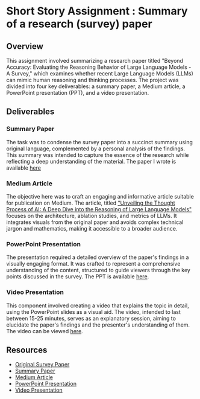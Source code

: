# Short Story Assignment : Summary of a research (survey) paper

## Overview
This assignment involved summarizing a research paper titled "Beyond Accuracy: Evaluating the Reasoning Behavior of Large Language Models - A Survey," which examines whether recent Large Language Models (LLMs) can mimic human reasoning and thinking processes. The project was divided into four key deliverables: a summary paper, a Medium article, a PowerPoint presentation (PPT), and a video presentation.

## Deliverables

### Summary Paper
The task was to condense the survey paper into a succinct summary using original language, complemented by a personal analysis of the findings. This summary was intended to capture the essence of the research while reflecting a deep understanding of the material. The paper I wrote is available [here](https://drive.google.com/file/d/1oPMF9OP4V2DZJ4aavcWNu2lZSXXmOoFN/view?usp=drive_link)

### Medium Article
The objective here was to craft an engaging and informative article suitable for publication on Medium. The article, titled ["Unveiling the Thought Process of AI: A Deep Dive into the Reasoning of Large Language Models"](https://medium.com/@dhshah1112/unveiling-the-thought-process-of-ai-a-deep-dive-into-the-reasoning-of-large-language-models-b0472a6ec44e) focuses on the architecture, ablation studies, and metrics of LLMs. It integrates visuals from the original paper and avoids complex technical jargon and mathematics, making it accessible to a broader audience.

### PowerPoint Presentation
The presentation required a detailed overview of the paper's findings in a visually engaging format. It was crafted to represent a comprehensive understanding of the content, structured to guide viewers through the key points discussed in the survey. The PPT is available [here](https://www.slideshare.net/slideshow/dhruvalshahcmpe258shortstorypptpptx/267570651).

### Video Presentation
This component involved creating a video that explains the topic in detail, using the PowerPoint slides as a visual aid. The video, intended to last between 15-25 minutes, serves as an explanatory session, aiming to elucidate the paper's findings and the presenter's understanding of them. The video can be viewed [here](https://youtu.be/4G8TpmxEo90?si=G_4XKewSwvoe2Zay).

## Resources
- [Original Survey Paper](https://arxiv.org/pdf/2404.01869) 
- [Summary Paper ](https://drive.google.com/file/d/1oPMF9OP4V2DZJ4aavcWNu2lZSXXmOoFN/view?usp=drive_link)
-  [Medium Article](https://medium.com/@dhshah1112/unveiling-the-thought-process-of-ai-a-deep-dive-into-the-reasoning-of-large-language-models-b0472a6ec44e)
- [PowerPoint Presentation](https://www.slideshare.net/slideshow/dhruvalshahcmpe258shortstorypptpptx/267570651)
- [Video Presentation](https://youtu.be/4G8TpmxEo90?si=G_4XKewSwvoe2Zay)
